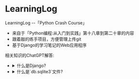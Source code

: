 # LearningLog
LearningLog --「Python Crash Course」
* 来自于「Python编程:从入门到实践」第十八章到第二十章的内容
* 跟着敲的练手项目，方便管理上传git
* 基于Django的学习笔记的Web应用程序


相关知识的ChatGPT解答:
* <details><summary>什么是Django?</summary>
    Django 是一个使用 Python 编写的高级 Web 框架，它鼓励快速开发，并遵循 "不要重复自己"（Don't Repeat Yourself, DRY）的设计哲学。它是免费的并且开源的，最初由 Adrian Holovaty 和 Simon Willison 开发，于 2005 年正式发布。
  
  Django 旨在帮助开发者从复杂性和重复的 Web 开发工作中解脱出来，这样他们就可以聚焦于编写应用程序而不是重新发明轮子。它提供了一个全面的工具箱，包含了几乎建设一个网站所需的所有组件：
  
  1. **对象关系映射器（ORM）**：使得操作数据库变成使用 Python 代码的事情，而不用写 SQL 语句。
  
     2. **URL 路由**：允许设计漂亮的 URL 模式，同时也提供强大的正则表达式匹配。
  
     3. **视图和模板系统**：简化内容的表示，通过模板系统可以将呈现逻辑与业务逻辑分开。
  
     4. **内置的管理员界面**：自动生成后台管理界面，可以对数据进行添加、更改和删除操作。
  
     5. **表单处理**：处理和验证表单数据，以及自动转换为数据模型。
  
     6. **身份验证**：包含一个用户认证系统，能够处理用户账户、组、权限和基于 cookie 的用户会话。
  
     7. **完整的安全特性**：包括跨站点请求伪造（CSRF）防护、SQL 注入防护、跨站点脚本编制（XSS）防护等。
  
     8. **缓存系统**：可以增加网站性能。
  
     9. **国际化**：支持多语言和时区。
  
  Django 被设计得尤其适合制作复杂的、数据库驱动的网站。它的架构鼓励可重用的组件，使之成为开发大型网站或应用程序的理想选择。Django 也非常注重扩展性和灵活性，在项目中可以使用大量的插件（通常称为 "apps"），这些插件可以嵌入到 Django 项目中，以增强其功能。
  
  Django 适用于几乎所有的网络应用项目，从简单的内容管理系统到复杂的社会网络或科学计算平台。它已被许多知名网站和服务采用，包括 Instagram、Mozilla、Pinterest 以及许多其他大型网站和服务。
  </details>
* <details><summary>什么是`db.sqlite3`文件?</summary>
  `db.sqlite3` 是 SQLite 的数据库文件。SQLite 是一个轻量级、自给自足的数据库引擎，它不需要服务器就可以工作。
  由于它的简单性和易用性，SQLite 是一个流行的选择，用于小型到中等项目，以及开发和测试环境。
  Django 默认使用 SQLite 作为其数据库后端，如果你没有在设定文件 `settings.py` 中指定其他的数据库。
  当你使用 Django 的 `startproject` 命令创建新项目时，该项目的 `settings.py` 会自动配置为使用 SQLite，
  并且数据库文件被命名为 `db.sqlite3`。
  这个文件包括所有的数据表、索引、触发器和数据信息，所有内容都存在一个单独的磁盘文件中。
  SQLite 文件是跨平台的，可以在同种或不同操作系统之间复制和移动，而无需做任何修改。
  因此，在一个 Django 项目中，`db.sqlite3` 文件就是项目的默认数据库文件，
  其中包含了项目中所有应用的模型生成的数据表以及存储的数据。
  </details>
    
  